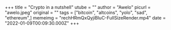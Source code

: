 +++
title = "Crypto in a nutshell"
utube = ""
author = "Awelo"
picurl = "awelo.jpeg"
original = ""
tags = ["bitcoin", "altcoins", "yolo", "sad", "ethereum",]
memeimg = "rechHRmQxQyjiBluC-FullSizeRender.mp4"
date = "2022-01-09T00:09:30.000Z"
+++